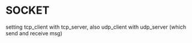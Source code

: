 # SOCKET

setting tcp_client with tcp_server, also udp_client with udp_server (which send and receive msg)
